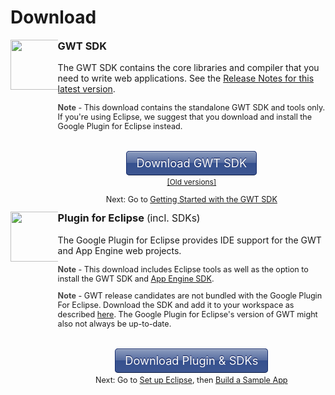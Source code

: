 <style type="text/css">
.download-button {
  background-color: #8c9cbf;
  background-image: -webkit-gradient(linear, left top, left bottom, color-stop(0%, #8c9cbf), color-stop(50%, #546a9e), color-stop(50%, #36518f), color-stop(100%, #3d5691));
  background-image: -webkit-linear-gradient(top, #8c9cbf 0%, #546a9e 50%, #36518f 50%, #3d5691 100%);
  background-image: -moz-linear-gradient(top, #8c9cbf 0%, #546a9e 50%, #36518f 50%, #3d5691 100%);
  background-image: -ms-linear-gradient(top, #8c9cbf 0%, #546a9e 50%, #36518f 50%, #3d5691 100%);
  background-image: -o-linear-gradient(top, #8c9cbf 0%, #546a9e 50%, #36518f 50%, #3d5691 100%);
  background-image: linear-gradient(top, #8c9cbf 0%, #546a9e 50%, #36518f 50%, #3d5691 100%);
  border: 1px solid #172d6e;
  border-bottom: 1px solid #0e1d45;
  border-radius: 5px;
  -webkit-box-shadow: inset 0 1px 0 0 #b1b9cb;
  box-shadow: inset 0 1px 0 0 #b1b9cb;
  color: #fff !important;
  text-decoration: none;
  text-align: center;
  text-shadow: 0 -1px 1px #000f4d;
  padding: 7px 15px 8px 15px;
  font-size: 1.3em !important;
  white-space: nowrap;
}
.download-icon {
  max-width: 15% !important;
  width: 80px;
  height: auto;
  float: left;
}
.download-block {
  overflow: hidden;
}
.moreinfo {
  margin-top: 40px;
}
.moreinfo, .moreinfo p {
  text-align: center !important;
}

</style>

Download
===

<img class='download-icon' src="images/sdk-sm.png" />
<div class='download-block'>
  <h3 style="margin-top: 0em;">GWT SDK</h3>
  <p>
    The GWT SDK contains the core libraries and compiler that you need to write web applications. See the <a href="release-notes.html#Release_Notes_Current">Release Notes for
      this latest version</a>.
  </p>
  <p style="font-size: 90%;">
    <b style="color: #444;">Note</b> - This download contains the standalone GWT SDK and tools only. If you're using Eclipse, we suggest that you download and install the Google
    Plugin for Eclipse instead.
  </p>
  <div class='moreinfo'>
    <a class='download-button' href="http://goo.gl/t7FQSn">Download GWT SDK</a> <br />
    <p style='font-size: 85%;'>
      <a href="versions.html">[Old versions]</a>
    </p>
    <p style='font-size: 90%;'>
      Next: Go to <a href="gettingstarted.html">Getting Started with the GWT SDK</a>
    </p>
  </div>
</div>

<img class='download-icon' src="https://developer.google.com/eclipse/images/google-plugin.png" />
<div class='download-block'>
  <h3 style="margin-top: 0em;">
    Plugin for Eclipse <span style="font-weight: normal; font-size: 95%;"> (incl. SDKs)</span>
  </h3>
  <p>The Google Plugin for Eclipse provides IDE support for the GWT and App Engine web projects.</p>
  <p style="font-size: 90%;">
    <b style="color: #444;">Note</b> - This download includes Eclipse tools as well as the option to install the GWT SDK and <a
      href="https://developer.google.com/appengine/docs/whatisgoogleappengine">App Engine SDK</a>.
  </p>
  <p style="margin-top: 0.5em; font-size: 90%">
    <b style="color: #444;">Note</b> - GWT release candidates are not bundled with the Google Plugin For Eclipse. Download the SDK and add it to your workspace as described <a
      href="https://developers.google.com/eclipse/docs/using_sdks">here</a>. The Google Plugin for Eclipse's version of GWT might also not always be up-to-date.
  </p>
  <div class='moreinfo'>
    <a class='download-button' href="https://developer.google.com/eclipse/docs/download">Download Plugin &amp; SDKs</a>
    <p style='font-size: 90%;'>
      Next: Go to <a href="usingeclipse.html">Set up Eclipse</a>, then <a href="doc/latest/tutorial/gettingstarted.html">Build a Sample App</a>
    </p>
  </div>
</div>
